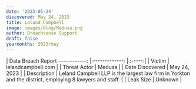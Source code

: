 ```yaml
---
date: '2023-05-24'
discovered: May 24, 2023
title: Leland Campbell
image: images/blog/Medusa.png
author: Breachsense Support
draft: false
yearmonths: 2023/may
---
```



| Data Breach Report
------------:     |:-------------:    | :-----:|
| Victim      | lelandcampbell.com      | 
| Threat Actor      | Medusa      | 
| Date Discovered      | May 24, 2023      | 
| Description      | Leland Campbell LLP is the largest law firm in Yorkton and the district, employing 8 lawyers and staff.      | 
| Leak Size      | Unknown      | 

